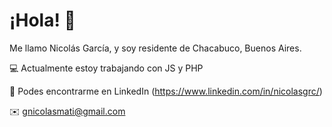 # ¡Hola! 👋
Me llamo Nicolás García, y soy residente de Chacabuco, Buenos Aires.

💻 Actualmente estoy trabajando con JS y PHP

🔎 Podes encontrarme en LinkedIn (https://www.linkedin.com/in/nicolasgrc/)

✉️ gnicolasmati@gmail.com
